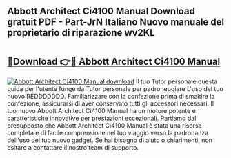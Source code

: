 ## Abbott Architect Ci4100 Manual Download gratuit PDF - Part-JrN Italiano Nuovo manuale del proprietario di riparazione wv2KL

# <h2><a href="http://df9z821.blite.top/?on=Abbott+Architect+Ci4100+Manual">🔗Download 👉🔴 Abbott Architect Ci4100 Manual</a></h2>

[![Abbott Architect Ci4100 Manual download](https://i.imgur.com/lujVjoI.png)](http://df9z821.blite.top/?on=Abbott+Architect+Ci4100+Manual)
Il tuo Tutor personale questa guida per l'utente funge da Tutor personale per padroneggiare L'uso del tuo nuovo REDDDDDDD. Familiarizzare con la confezione prima di smaltire la confezione, assicurarsi di aver conservato tutti gli accessori necessari. Il tuo nuovo Abbott Architect Ci4100 Manual ha un motore potente e caratteristiche innovative per prestazioni eccezionali. Partiamo dal presupposto che Abbott Architect Ci4100 Manual è stata una risorsa completa e di facile comprensione nel tuo viaggio verso la padronanza dell'uso del tuo nuovo gadget. Se hai bisogno di aiuto o chiarimenti, non esitare a contattare il nostro team di supporto.
